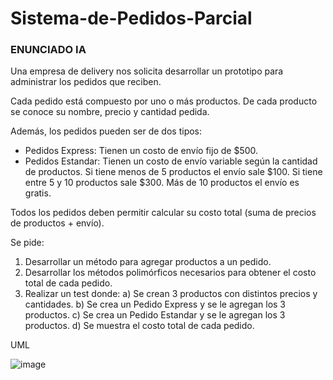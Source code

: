 # Sistema-de-Pedidos-Parcial

### ENUNCIADO IA

Una empresa de delivery nos solicita desarrollar un prototipo para administrar los pedidos que reciben.

Cada pedido está compuesto por uno o más productos. De cada producto se conoce su nombre, precio y cantidad pedida.

Además, los pedidos pueden ser de dos tipos:

- Pedidos Express: Tienen un costo de envío fijo de $500.
- Pedidos Estandar: Tienen un costo de envío variable según la cantidad de productos. Si tiene menos de 5 productos el envío sale $100. Si tiene entre 5 y 10 productos sale $300. Más de 10 productos el envío es gratis.

Todos los pedidos deben permitir calcular su costo total (suma de precios de productos + envío).

Se pide:

1. Desarrollar un método para agregar productos a un pedido.
2. Desarrollar los métodos polimórficos necesarios para obtener el costo total de cada pedido.
3. Realizar un test donde: a) Se crean 3 productos con distintos precios y cantidades. b) Se crea un Pedido Express y se le agregan los 3 productos. c) Se crea un Pedido Estandar y se le agregan los 3 productos. d) Se muestra el costo total de cada pedido.

UML

![image](https://github.com/x-chama-x/Programacion-II-2.602-2023/assets/67705754/c0d1de32-99e0-44d6-bce2-a5abff96362f)

